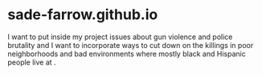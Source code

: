 # sade-farrow.github.io
I want to put inside my project issues about gun violence and police brutality and I want to incorporate ways to cut down on the killings in poor neighborhoods and bad environments where mostly black and Hispanic people live at .
